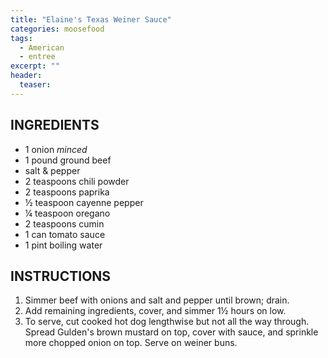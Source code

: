 ```yaml
---
title: "Elaine's Texas Weiner Sauce"
categories: moosefood
tags: 
  - American
  - entree
excerpt: ""
header:
  teaser: 
---
```


## INGREDIENTS
* 1 onion _minced_
* 1 pound ground beef
* salt & pepper
* 2 teaspoons chili powder
* 2 teaspoons paprika
* ½ teaspoon cayenne pepper
* ¼ teaspoon oregano
* 2 teaspoons cumin
* 1 can tomato sauce
* 1 pint boiling water

## INSTRUCTIONS
1. Simmer beef with onions and salt and pepper until brown; drain.
2. Add remaining ingredients, cover, and simmer 1½ hours on low.
3. To serve, cut cooked hot dog lengthwise but not all the way through. Spread Gulden's brown mustard on top, cover with sauce, and sprinkle more chopped onion on top. Serve on weiner buns.
